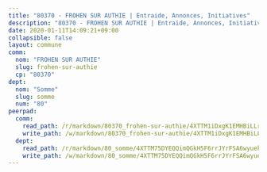```yaml
---
title: "80370 - FROHEN SUR AUTHIE | Entraide, Annonces, Initiatives"
description: "80370 - FROHEN SUR AUTHIE | Entraide, Annonces, Initiatives"
date: 2020-01-11T14:09:21+09:00
collapsible: false
layout: commune
comm:
  nom: "FROHEN SUR AUTHIE"
  slug: frohen-sur-authie
  cp: "80370"
dept:
  nom: "Somme"
  slug: somme
  num: "80"
peerpad:
  comm:
    read_path: /r/markdown/80370_frohen-sur-authie/4XTTM1iDxgK1EMHBiLLrzFMW2JLEsWpzJKjcbTRnSponfDyJY
    write_path: /w/markdown/80370_frohen-sur-authie/4XTTM1iDxgK1EMHBiLLrzFMW2JLEsWpzJKjcbTRnSponfDyJY-K3TgUQ6fftccysAmjQ3vUGrZgMwmDfW9FWFcRDxYFVDnewtiQnTiRLKLMdUDKsMZ9GXhsvrE9uNGXHHhUDa9u8XHMWc6N2kANe4CnUjM6pouXAmJh9deBDiaKncDBRhoeJAJWSWk
  dept:
    read_path: /r/markdown/80_somme/4XTTM75DYEQQimQGkH5F6rrJYrFSA6wyuekdgioEx7v45YjSw
    write_path: /w/markdown/80_somme/4XTTM75DYEQQimQGkH5F6rrJYrFSA6wyuekdgioEx7v45YjSw-K3TgTuB1DbUNHuFo9Fhh6JTUriPx8E5izGkmw9RSNTjUtMFPoZhqqp87szE8th3EytWSHGdhUuQUPjam8aJZh1SdH8pL3ibgUbMdNhU17kjAmSa49LMB2GjXvVwDVurE8mgce3XM
---
```


